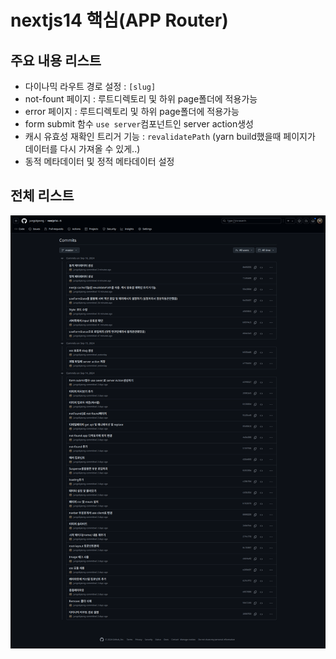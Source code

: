 <h1>nextjs14 핵심(APP Router)</h1>

<h2>주요 내용 리스트</h2>

- 다이나믹 라우트 경로 설정 : `[slug]`
- not-fount 페이지 : 루트디렉토리 및 하위 page폴더에 적용가능
- error 페이지 : 루트디렉토리 및 하위 page폴더에 적용가능
- form submit 함수 `use server`컴포넌트인 server action생성
- 캐시 유효성 재확인 트리거 기능 : `revalidatePath` (yarn build했을때 페이지가 데이터를 다시 가져올 수 있게..)
- 동적 메타데이터 및 정적 메타데이터 설정

<h2>전체 리스트</h2>
<img src='public/images/readme.png' alt=''/>
